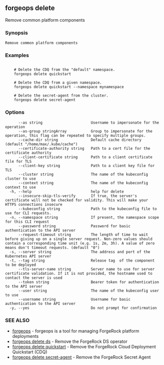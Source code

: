 ## forgeops delete

Remove common platform components

### Synopsis


    Remove common platform components

### Examples

```

    # Delete the CDQ from the "default" namespace.
    forgeops delete quickstart
    
    # Delete the CDQ from a given namespace.
    forgeops delete quickstart --namespace mynamespace
    
    # Delete the secret-agent from the cluster.
    forgeops delete secret-agent
```

### Options

```
      --as string                      Username to impersonate for the operation
      --as-group stringArray           Group to impersonate for the operation, this flag can be repeated to specify multiple groups.
      --cache-dir string               Default cache directory (default "/home/max/.kube/cache")
      --certificate-authority string   Path to a cert file for the certificate authority
      --client-certificate string      Path to a client certificate file for TLS
      --client-key string              Path to a client key file for TLS
      --cluster string                 The name of the kubeconfig cluster to use
      --context string                 The name of the kubeconfig context to use
  -h, --help                           help for delete
      --insecure-skip-tls-verify       If true, the server's certificate will not be checked for validity. This will make your HTTPS connections insecure
      --kubeconfig string              Path to the kubeconfig file to use for CLI requests.
  -n, --namespace string               If present, the namespace scope for this CLI request
      --password string                Password for basic authentication to the API server
      --request-timeout string         The length of time to wait before giving up on a single server request. Non-zero values should contain a corresponding time unit (e.g. 1s, 2m, 3h). A value of zero means don't timeout requests. (default "0")
  -s, --server string                  The address and port of the Kubernetes API server
  -t, --tag string                     Release tag  of the component to be deployed
      --tls-server-name string         Server name to use for server certificate validation. If it is not provided, the hostname used to contact the server is used
      --token string                   Bearer token for authentication to the API server
      --user string                    The name of the kubeconfig user to use
      --username string                Username for basic authentication to the API server
  -y, --yes                            Do not prompt for confirmation
```

### SEE ALSO

* [forgeops](forgeops.md)	 - forgeops is a tool for managing ForgeRock platform deployments
* [forgeops delete ds](forgeops_delete_ds.md)	 - Remove the ForgeRock DS operator
* [forgeops delete quickstart](forgeops_delete_quickstart.md)	 - Remove the ForgeRock Cloud Deployment Quickstart (CDQ)
* [forgeops delete secret-agent](forgeops_delete_secret-agent.md)	 - Remove the ForgeRock Secret Agent

